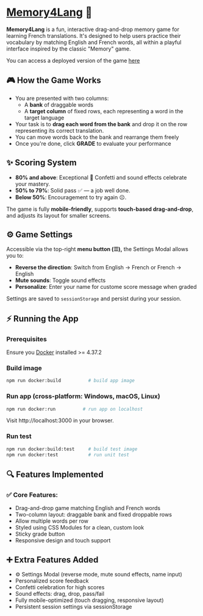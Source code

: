#  [Memory4Lang](https://main.d21ai12uuembj2.amplifyapp.com/) 🧠

**Memory4Lang** is a fun, interactive drag-and-drop memory game for learning French translations. It's designed to help users practice their vocabulary by matching English and French words, all within a playful interface inspired by the classic "Memory" game.

You can access a deployed version of the game [here](https://main.d21ai12uuembj2.amplifyapp.com/)


## 🎮 How the Game Works 

- You are presented with two columns:
    - A **bank** of draggable words
    - A **target column** of fixed rows, each representing a word in the target language
- Your task is to **drag each word from the bank** and drop it on the row representing its correct translation.
- You can move words back to the bank and rearrange them freely
- Once you're done, click **GRADE** to evaluate your performance


## ✨ Scoring System
- **80% and above**: Exceptional 🎉 Confetti and sound effects celebrate your mastery.
- **50% to 79%**: Solid pass ✅ — a job well done.
- **Below 50%**: Encouragement to try again ☹️.

The game is fully **mobile-friendly**, supports **touch-based drag-and-drop**, and adjusts its layout for smaller screens.

## ⚙️ Game Settings
Accessible via the top-right **menu button (☰),** the Settings Modal allows you to:
- **Reverse the direction**: Switch from English -> French or French -> English
- **Mute sounds**: Toggle sound effects
- **Personalize**: Enter your name for custome score message when graded

Settings are saved to `sessionStorage` and persist during your session.


## ⚡ Running the App

### Prerequisites

Ensure you [Docker](https://www.docker.com/) installed >= 4.37.2

### Build image

```bash
npm run docker:build          # build app image
```

### Run app (cross-platform: Windows, macOS, Linux)

```bash
npm run docker:run          # run app on localhost
```

Visit http://localhost:3000 in your browser.

### Run test

```bash
npm run docker:build:test     # build test image
npm run docker:test           # run unit test
```


## 🔍 Features Implemented

### ✅ Core Features:
- Drag-and-drop game matching English and French words
- Two-column layout: draggable bank and fixed droppable rows
- Allow multiple words per row
- Styled using CSS Modules for a clean, custom look
- Sticky grade button
- Responsive design and touch support

## ➕ Extra Features Added
- ⚙ Settings Modal (reverse mode, mute sound effects, name input)
- Personalized score feedback
- Confetti celebration for high scores
- Sound effects: drag, drop, pass/fail
- Fully mobile-optimized (touch dragging, responsive layout)
- Persistent session settings via sessionStorage